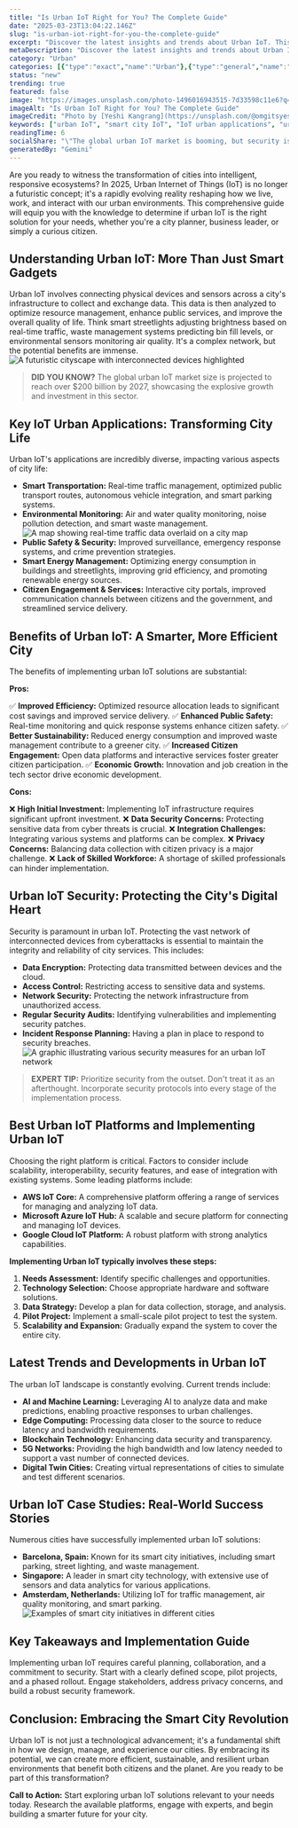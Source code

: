 ```yaml
---
title: "Is Urban IoT Right for You? The Complete Guide"
date: "2025-03-23T13:04:22.146Z"
slug: "is-urban-iot-right-for-you-the-complete-guide"
excerpt: "Discover the latest insights and trends about Urban IoT. This comprehensive guide covers everything you need to know about Urban IoT in 2025."
metaDescription: "Discover the latest insights and trends about Urban IoT. This comprehensive guide covers everything you need to know about Urban IoT in 2025."
category: "Urban"
categories: [{"type":"exact","name":"Urban"},{"type":"general","name":"Technology"},{"type":"medium","name":"Data Management"},{"type":"specific","name":"Sensor Networks"},{"type":"niche","name":"Low-Power Wide-Area Networks"}]
status: "new"
trending: true
featured: false
image: "https://images.unsplash.com/photo-1496016943515-7d33598c11e6?q=85&w=1200&fit=max&fm=webp&auto=compress"
imageAlt: "Is Urban IoT Right for You? The Complete Guide"
imageCredit: "Photo by [Yeshi Kangrang](https://unsplash.com/@omgitsyeshi) on Unsplash"
keywords: ["urban IoT", "smart city IoT", "IoT urban applications", "urban IoT solutions", "benefits of urban IoT", "urban IoT security", "urban IoT market size", "best urban IoT platforms", "implementing urban IoT", "urban IoT case studies"]
readingTime: 6
socialShare: "\"The global urban IoT market is booming, but security is paramount.  Ignoring it risks not only financial losses but also jeopardizing citizen safety and trust.\""
generatedBy: "Gemini"
---
```




Are you ready to witness the transformation of cities into intelligent, responsive ecosystems?  In 2025, Urban Internet of Things (IoT) is no longer a futuristic concept; it's a rapidly evolving reality reshaping how we live, work, and interact with our urban environments. This comprehensive guide will equip you with the knowledge to determine if urban IoT is the right solution for your needs, whether you're a city planner, business leader, or simply a curious citizen.

## Understanding Urban IoT: More Than Just Smart Gadgets

Urban IoT involves connecting physical devices and sensors across a city's infrastructure to collect and exchange data. This data is then analyzed to optimize resource management, enhance public services, and improve the overall quality of life.  Think smart streetlights adjusting brightness based on real-time traffic, waste management systems predicting bin fill levels, or environmental sensors monitoring air quality.  It's a complex network, but the potential benefits are immense. ![A futuristic cityscape with interconnected devices highlighted](https://images.unsplash.com/photo-1628573413574-2b35620de9d7?q=85&w=1200&fit=max&fm=webp&auto=compress)

> **DID YOU KNOW?** The global urban IoT market size is projected to reach over $200 billion by 2027, showcasing the explosive growth and investment in this sector.

## Key IoT Urban Applications: Transforming City Life

Urban IoT's applications are incredibly diverse, impacting various aspects of city life:

* **Smart Transportation:**  Real-time traffic management, optimized public transport routes, autonomous vehicle integration, and smart parking systems. 
* **Environmental Monitoring:**  Air and water quality monitoring, noise pollution detection, and smart waste management.  ![A map showing real-time traffic data overlaid on a city map](https://images.unsplash.com/photo-1498036882173-b41c28a8ba34?q=85&w=1200&fit=max&fm=webp&auto=compress)
* **Public Safety & Security:**  Improved surveillance, emergency response systems, and crime prevention strategies.
* **Smart Energy Management:**  Optimizing energy consumption in buildings and streetlights, improving grid efficiency, and promoting renewable energy sources.
* **Citizen Engagement & Services:**  Interactive city portals, improved communication channels between citizens and the government, and streamlined service delivery.

## Benefits of Urban IoT: A Smarter, More Efficient City

The benefits of implementing urban IoT solutions are substantial:

**Pros:**

✅ **Improved Efficiency:** Optimized resource allocation leads to significant cost savings and improved service delivery.
✅ **Enhanced Public Safety:** Real-time monitoring and quick response systems enhance citizen safety.
✅ **Better Sustainability:**  Reduced energy consumption and improved waste management contribute to a greener city.
✅ **Increased Citizen Engagement:**  Open data platforms and interactive services foster greater citizen participation.
✅ **Economic Growth:**  Innovation and job creation in the tech sector drive economic development.

**Cons:**

❌ **High Initial Investment:**  Implementing IoT infrastructure requires significant upfront investment.
❌ **Data Security Concerns:**  Protecting sensitive data from cyber threats is crucial.
❌ **Integration Challenges:**  Integrating various systems and platforms can be complex.
❌ **Privacy Concerns:**  Balancing data collection with citizen privacy is a major challenge.
❌ **Lack of Skilled Workforce:**  A shortage of skilled professionals can hinder implementation.

## Urban IoT Security: Protecting the City's Digital Heart

Security is paramount in urban IoT.  Protecting the vast network of interconnected devices from cyberattacks is essential to maintain the integrity and reliability of city services.  This includes:

* **Data Encryption:**  Protecting data transmitted between devices and the cloud.
* **Access Control:**  Restricting access to sensitive data and systems.
* **Network Security:**  Protecting the network infrastructure from unauthorized access.
* **Regular Security Audits:**  Identifying vulnerabilities and implementing security patches.
* **Incident Response Planning:**  Having a plan in place to respond to security breaches. ![A graphic illustrating various security measures for an urban IoT network](https://images.unsplash.com/photo-1488034976201-ffbaa99cbf5c?q=85&w=1200&fit=max&fm=webp&auto=compress)

> **EXPERT TIP:**  Prioritize security from the outset.  Don't treat it as an afterthought.  Incorporate security protocols into every stage of the implementation process.

## Best Urban IoT Platforms and Implementing Urban IoT

Choosing the right platform is critical.  Factors to consider include scalability, interoperability, security features, and ease of integration with existing systems.  Some leading platforms include:

* **AWS IoT Core:** A comprehensive platform offering a range of services for managing and analyzing IoT data.
* **Microsoft Azure IoT Hub:**  A scalable and secure platform for connecting and managing IoT devices.
* **Google Cloud IoT Platform:**  A robust platform with strong analytics capabilities.

**Implementing Urban IoT typically involves these steps:**

1. **Needs Assessment:**  Identify specific challenges and opportunities.
2. **Technology Selection:**  Choose appropriate hardware and software solutions.
3. **Data Strategy:**  Develop a plan for data collection, storage, and analysis.
4. **Pilot Project:**  Implement a small-scale pilot project to test the system.
5. **Scalability and Expansion:**  Gradually expand the system to cover the entire city.

## Latest Trends and Developments in Urban IoT

The urban IoT landscape is constantly evolving.  Current trends include:

* **AI and Machine Learning:**  Leveraging AI to analyze data and make predictions, enabling proactive responses to urban challenges.
* **Edge Computing:**  Processing data closer to the source to reduce latency and bandwidth requirements.
* **Blockchain Technology:**  Enhancing data security and transparency.
* **5G Networks:**  Providing the high bandwidth and low latency needed to support a vast number of connected devices.
* **Digital Twin Cities:**  Creating virtual representations of cities to simulate and test different scenarios.

## Urban IoT Case Studies: Real-World Success Stories

Numerous cities have successfully implemented urban IoT solutions:

* **Barcelona, Spain:**  Known for its smart city initiatives, including smart parking, street lighting, and waste management.
* **Singapore:**  A leader in smart city technology, with extensive use of sensors and data analytics for various applications.
* **Amsterdam, Netherlands:**  Utilizing IoT for traffic management, air quality monitoring, and smart parking.  ![Examples of smart city initiatives in different cities](https://images.unsplash.com/photo-1496016943515-7d33598c11e6?q=85&w=1200&fit=max&fm=webp&auto=compress)

## Key Takeaways and Implementation Guide

Implementing urban IoT requires careful planning, collaboration, and a commitment to security.  Start with a clearly defined scope, pilot projects, and a phased rollout.  Engage stakeholders, address privacy concerns, and build a robust security framework.

## Conclusion: Embracing the Smart City Revolution

Urban IoT is not just a technological advancement; it's a fundamental shift in how we design, manage, and experience our cities.  By embracing its potential, we can create more efficient, sustainable, and resilient urban environments that benefit both citizens and the planet.  Are you ready to be part of this transformation?

**Call to Action:**  Start exploring urban IoT solutions relevant to your needs today.  Research the available platforms, engage with experts, and begin building a smarter future for your city.
